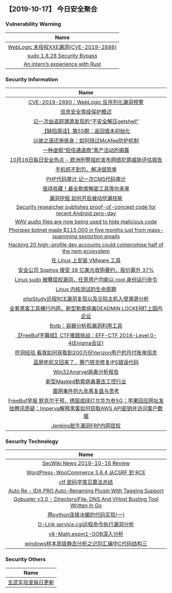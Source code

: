 
 ##   【2019-10-17】 今日安全聚合


###  						       							Vulnerability Warning

|                             Name                             |
| :----------------------------------------------------------: |
|[WebLogic 未授权XXE漏洞(CVE-2019-2888)](https://www.seebug.org/vuldb/ssvid-98087)|
|[sudo 1.8.28 Security Bypass](https://cxsecurity.com/issue/WLB-2019100110)|
|[An intern’s experience with Rust](https://msrc-blog.microsoft.com/2019/10/16/an-interns-experience-with-rust/)|

### 						        							Security Information
|                             Name                                    |
| :----------------------------------------------------------: |
|[CVE-2019-2890：WebLogic 反序列化漏洞预警](https://www.anquanke.com/post/id/188854)|
|[信息安全等级保护概述](https://www.anquanke.com/post/id/188556)|
|[记一次由追踪溯源发现的“不安全解压getshell”](https://www.anquanke.com/post/id/188788)|
|[【缺陷周话】第55期：返回值未初始化](https://www.anquanke.com/post/id/188805)|
|[以彼之道还施彼身：如何绕过McAfee防护机制](https://www.anquanke.com/post/id/188786)|
|[一种虚假“短信通道商”黑产活动的揭露](https://www.anquanke.com/post/id/188794)|
|[10月16日每日安全热点 - 欧洲刑警组织发布网络犯罪威胁评估报告](https://www.anquanke.com/post/id/188787)|
|[手机抓不到包，解决很简单](https://www.secpulse.com/archives/115764.html)|
|[PHP代码审计  记一次CMS代码审计](https://www.secpulse.com/archives/115746.html)|
|[值得收藏！最全勒索解密工具等你来拿](https://www.secpulse.com/archives/115732.html)|
|[漏洞挖掘  如何开启被动挖漏技能](https://www.secpulse.com/archives/115704.html)|
|[Security researcher publishes proof-of-concept code for recent Android zero-day](https://www.zdnet.com/article/security-researcher-publishes-proof-of-concept-code-for-recent-android-zero-day/#ftag=RSSbaffb68)|
|[WAV audio files are now being used to hide malicious code](https://www.zdnet.com/article/wav-audio-files-are-now-being-used-to-hide-malicious-code/#ftag=RSSbaffb68)|
|[Phorpiex botnet made $115,000 in five months just from mass-spamming sextortion emails](https://www.zdnet.com/article/phorpiex-botnet-made-115000-in-five-months-just-from-mass-spamming-sextortion-emails/#ftag=RSSbaffb68)|
|[Hacking 20 high-profile dev accounts could compromise half of the npm ecosystem](https://www.zdnet.com/article/hacking-20-high-profile-dev-accounts-could-compromise-half-of-the-npm-ecosystem/#ftag=RSSbaffb68)|
|[在 Linux 上安装 VMware 工具](https://linux.cn/article-11467-1.html?utm_source=rss&utm_medium=rss)|
|[安全公司 Sophos 接受 38 亿美元收购要约，股价飙升 37%](https://linux.cn/article-11466-1.html?utm_source=rss&utm_medium=rss)|
|[Linux sudo 被曝提权漏洞，任意用户均能以 root 身份运行命令](https://linux.cn/article-11465-1.html?utm_source=rss&utm_medium=rss)|
|[Linux 内核测试的生命周期](https://linux.cn/article-11464-1.html?utm_source=rss&utm_medium=rss)|
|[phpStudy远程RCE漏洞复现以及沦陷主机入侵溯源分析](https://www.freebuf.com/articles/web/215823.html)|
|[全套黑客工具横行内网，新型勒索病毒DEADMIN LOCKER盯上国内企业](https://www.freebuf.com/news/217057.html)|
|[Botb：容器分析和漏洞利用工具](https://www.freebuf.com/sectool/214914.html)|
|[【FreeBuf字幕组】CTF难题挑战：EFF-CTF 2016-Level 0-4(Enigma会议)](https://www.freebuf.com/video/213681.html)|
|[挖洞经验  看我如何获取到200万份Verizon用户的月付账单信息](https://www.freebuf.com/vuls/215172.html)|
|[蓝屏死机又回来了，赛门铁克修复IPS错误代码](https://www.freebuf.com/news/216970.html)|
|[Win32Angryel病毒分析报告](https://www.freebuf.com/articles/network/215285.html)|
|[新型Masked勒索病毒袭击工控行业](https://www.freebuf.com/articles/system/216777.html)|
|[震网事件的九年再复盘与思考](https://www.freebuf.com/vuls/215817.html)|
|[FreeBuf早报  默克尔干预，德国或绿灯允华为参5G；苹果回应网址发给腾讯质疑；Imperva解释黑客如何窃取AWS API密钥并访问客户数据](https://www.freebuf.com/news/216925.html)|
|[Jenkins脏牛漏洞FRP内网提权](https://www.freebuf.com/articles/web/215183.html)|

### 						        							Security  Technology
|                             Name                                    |
| :----------------------------------------------------------: |
|[SecWiki News 2019-10-16 Review](http://www.sec-wiki.com/?2019-10-16)|
|[WordPress-WooCommerce 3.6.4 从CSRF 到 RCE](https://paper.seebug.org/1056/)|
|[ctf 密码学常见算法总结](https://paper.seebug.org/1055/)|
|[Auto Re - IDA PRO Auto-Renaming Plugin With Tagging Support](http://www.kitploit.com/2019/10/auto-re-ida-pro-auto-renaming-plugin.html)|
|[Gobuster v3.0 - Directory/File, DNS And VHost Busting Tool Written In Go](http://www.kitploit.com/2019/10/gobuster-v30-directoryfile-dns-and.html)|
|[用python连接冰蝎的代码实现(一)](http://xz.aliyun.com/t/6520)|
|[D-Link service.cgi远程命令执行漏洞分析](http://xz.aliyun.com/t/6525)|
|[v8-Math.expm1-OOB深入分析](http://xz.aliyun.com/t/6527)|
|[windows样本高级静态分析之识别汇编中C代码结构三](http://xz.aliyun.com/t/6516)|

### 						        							Security  Others
|                             Name                                    |
| :----------------------------------------------------------: |
|[玄武实验室每日更新](https://weibo.com/p/1006065582522936/wenzhang?from=page_100606_profile&wvr=6&mod=wenzhangmore)|

